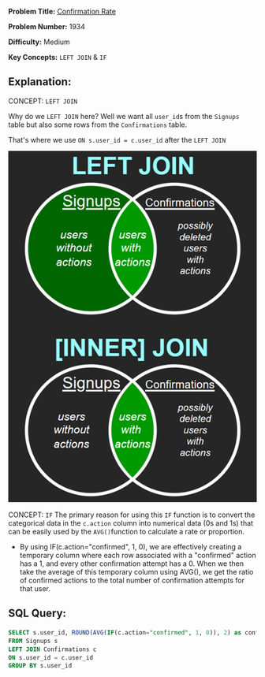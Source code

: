 **Problem Title:** [Confirmation Rate](https://leetcode.com/problems/confirmation-rate/?envType=study-plan-v2&envId=top-sql-50)

**Problem Number:** 1934

**Difficulty:** Medium

**Key Concepts:** `LEFT JOIN` & `IF`

## Explanation:
CONCEPT: `LEFT JOIN`

Why do we `LEFT JOIN` here? Well we want all `user_id`s from the `Signups` table but also some rows from the `Confirmations` table. 

That's where we use `ON s.user_id = c.user_id` after the `LEFT JOIN`

![leftjoin](images/leftjoin.png)


CONCEPT: `IF`
The primary reason for using this `IF` function is to convert the categorical data in the `c.action` column into numerical data (0s and 1s) that can be easily used by the `AVG()`function to calculate a rate or proportion.
- By using IF(c.action="confirmed", 1, 0), we are effectively creating a temporary column where each row associated with a "confirmed" action has a 1, and every other confirmation attempt has a 0. When we then take the average of this temporary column using AVG(), we get the ratio of confirmed actions to the total number of confirmation attempts for that user.

## SQL Query:
```sql
SELECT s.user_id, ROUND(AVG(IF(c.action="confirmed", 1, 0)), 2) as confirmation_rate
FROM Signups s
LEFT JOIN Confirmations c
ON s.user_id = c.user_id
GROUP BY s.user_id
```
